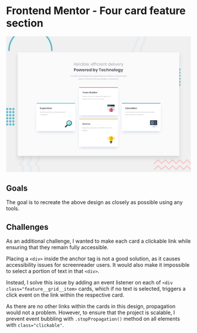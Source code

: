 # Frontend Mentor - Four card feature section

![Design preview for the Four card feature section coding challenge](./design/desktop-preview.jpg)

## Goals

The goal is to recreate the above design as closely as possible using any tools.

## Challenges 

As an additional challenge, I wanted to make each card a clickable link while ensuring that they remain fully accessible. 

Placing a `<div>` inside the anchor tag is not a good solution, as it causes accessibility issues for screenreader users. It would also make it impossible to select a portion of text in that `<div>`.

Instead, I solve this issue by adding an event listener on each of `<div class="feature__grid__item>` cards, which if no text is selected, triggers a click event on the link within the respective card.

As there are no other links within the cards in this design, propagation would not a problem. However, to ensure that the project is scalable, I prevent event bubbling with `.stopPropagation()` method on all elements with `class="clickable"`.



